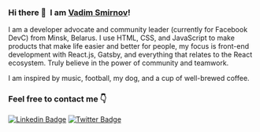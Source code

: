 ### Hi there 👋 &nbsp;I am [Vadim Smirnov](https://fuzzyreason.io/)!

I am a developer advocate and community leader (currently for Facebook DevC) from Minsk, Belarus. I use HTML, CSS, and JavaScript to make products that make life easier and better for people, my focus is front-end development with React.js, Gatsby, and everything that relates to the React ecosystem. Truly believe in the power of community and teamwork.

I am inspired by music, football, my dog, and a cup of well-brewed coffee.

### Feel free to contact me 👇

[![Linkedin Badge](https://img.shields.io/badge/-LinkedIn-blue?style=flat-square&logo=Linkedin&logoColor=white&link=https://www.linkedin.com/in/harshkumarkhatri/)](https://www.linkedin.com/in/smirnovvadim/)  [![Twitter Badge](https://img.shields.io/badge/-Twitter-1ca0f1?style=flat-square&labelColor=1ca0f1&logo=twitter&logoColor=white&link=https://twitter.com/_diogorodrigues)](https://twitter.com/vadim__smirnov)
